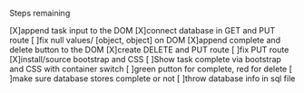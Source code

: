 Steps remaining

[X]append task input to the DOM
[X]connect database in GET and PUT route
[ ]fix null values/ [object, object] on DOM
[X]append complete and delete button to the DOM
[X]create DELETE and PUT route
[ ]fix PUT route
[X]install/source bootstrap and CSS
[ ]Show task complete via bootstrap and CSS with container switch
[ ]green putton for complete, red for delete
[ ]make sure database stores complete or not
[ ]throw database info in sql file